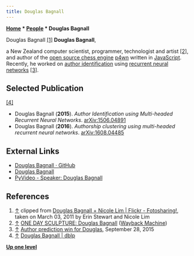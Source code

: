 ```yaml
---
title: Douglas Bagnall
---
```

**[Home](Home "Home") * [People](People "People") * Douglas Bagnall**

[](https://www.flickr.com/photos/colourmefiji/5494957241/) Douglas Bagnall <a id="cite-note-1" href="#cite-ref-1">[1]</a>
**Douglas Bagnall**,

a New Zealand computer scientist, programmer, technologist and artist <a id="cite-note-2" href="#cite-ref-2">[2]</a>,
and author of the [open source chess engine](Category:Open_Source "Category:Open Source") [p4wn](P4wn "P4wn") written in [JavaScript](JavaScript "JavaScript").
Recently, he worked on [author identification](https://en.wikipedia.org/wiki/Author_profiling) using [recurrent neural networks](Neural_Networks#RNNs "Neural Networks") <a id="cite-note-3" href="#cite-ref-3">[3]</a>.

## Selected Publication

<a id="cite-note-4" href="#cite-ref-4">[4]</a>

- Douglas Bagnall (**2015**). *Author Identification using Multi-headed Recurrent Neural Networks*. [arXiv:1506.04891](https://arxiv.org/abs/1506.04891)
- Douglas Bagnall (**2016**). *Authorship clustering using multi-headed recurrent neural networks*. [arXiv:1608.04485](https://arxiv.org/abs/1608.04485)

## External Links

- [Douglas Bagnall · GitHub](https://github.com/douglasbagnall)
- [Douglas Bagnall](http://halo.gen.nz/db/)
- [PyVideo - Speaker: Douglas Bagnall](https://pyvideo.org/speaker/douglas-bagnall.html)

## References

1. <a id="cite-ref-1" href="#cite-note-1">↑</a> clipped from [Douglas Bagnall + Nicole Lim | Flickr - Fotosharing!](https://www.flickr.com/photos/colourmefiji/5494957241/), taken on March 03, 2011 by Erin Stewart and Nicole Lim
1. <a id="cite-ref-2" href="#cite-note-2">↑</a> [ONE DAY SCULPTURE: Douglas Bagnall](https://web.archive.org/web/20150113113906/http://www.onedaysculpture.org.nz/ODS_artists_dbagnall.html) ([Wayback Machine](https://en.wikipedia.org/wiki/Wayback_Machine))
1. <a id="cite-ref-3" href="#cite-note-3">↑</a> [Author prediction win for Douglas](https://www.dragonfly.co.nz/news/2015-09-28-douglas-bagnall-author-attribution.html), September 28, 2015
1. <a id="cite-ref-4" href="#cite-note-4">↑</a> [Douglas Bagnall | dblp](https://dblp.org/pid/164/5557.html)

**[Up one level](People "People")**

